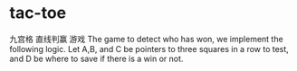 # tac-toe

九宫格 直线判赢 游戏
The game to detect who has won, we implement the following logic. Let A,B, and C be pointers to three squares in a row to test, and D be where to save if there is a win or not.

